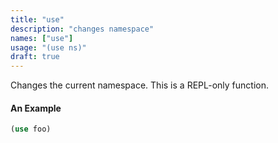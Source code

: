 ```yaml
---
title: "use"
description: "changes namespace"
names: ["use"]
usage: "(use ns)"
draft: true
---
```

Changes the current namespace. This is a REPL-only function.

#### An Example

```clojure
(use foo)
```
